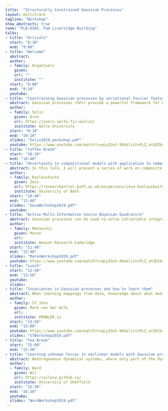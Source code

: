 ```yaml
---
title:  "Structurally Constrained Gaussian Processes"
layout: multitrack
tagline: "Workshop"
show_abstracts: true
room: "PLB-DS05, Pam Liversidge Building"
talks:
- title: "Arrivals"
  start: "8:30"
  end: "9:00"
- title: "Welcome"    
  abstract:
  author:
  - family: Organisers
    given: 
    url: ""
    institute: ""   
  start: "9:00"
  end: "9:10"
  youtube:
- title: "Constraining Gaussian processes by variational Fourier features"
  abstract: Gaussian processes (GPs) provide a powerful framework for extrapolation, interpolation, and noise removal in regression and classification. In this talk we consider constraining GPs to arbitrarily-shaped domains with boundary conditions. We solve a Fourier-like generalised harmonic feature representation of the GP prior in the domain of interest, which both constrains the GP and attains a low-rank representation that is used for speeding up inference. The method scales as O(nm^2) in prediction and O(m^3) in hyperparameter learning for regression, where n is the number of data points and m the number of features. Furthermore, we make use of the variational approach to allow the method to deal with non-Gaussian likelihoods. The experiments cover both simulated and empirical data in which the boundary conditions allow for inclusion of additional physical information.
  author:
  - family: Solin
    given: Arno
    url: https://users.aalto.fi/~asolin/
    institute: Aalto University
  start: "9:10"
  end: "10:10"
  slides: "Solin2019_workshop.pdf"
  youtube: https://www.youtube.com/watch?v=qLyIGnS-9Oo&list=PLZ_xn3EIbxZHoq8A3-2F4_rLyy61vkEpU&index=9
- title: "Coffee Break"
  start: "10:10"
  end: "10:40"    
- title: "Uncertainty in compositional models with application to temporal alignment"
  abstract: In this talk, I will present a series of work on composite models with applications to temporal alignment of sequences. Given a set of time series sequences, the temporal alignment task consists of finding monotonic warps of the inputs (which typically correspond to time) that remove the differences in the timing of the observations. There are three intrinsic sources of ambiguity in this problem that motivate the use of probabilistic modelling. Firstly, the temporal alignment problem is ill posed there are infinitely many ways to align a finite set of sequences and we’d like to model this warping uncertainty. Secondly, the observed sequences might correspond to multiple different unknown underlying functions, hence the assignment of sequences to groups is ambiguous. Furthermore, the observed sequences are often noisy, requiring a principled way to model the observational noise. We introduce a non-parametric probabilistic model of monotonic warps and model each sequence as a composition of such a warp and a standard GP. To represent the warping uncertainty, we study the compositional uncertainty (arising from multiple different compositions of functions resulting in the same overall function) in such a two-layer model. To allow for alignment in multiple groups and to find these groups in an unsupervised manner, we use probabilistic alignment objectives (such as GP-LVM or DPMM). Finally, we discuss the requirements on the inference scheme that allows us to propagate the uncertainty through the model.
  author:
  - family: Kazlauskaite
    given: Ieva
    url: https://researchportal.bath.ac.uk/en/persons/ieva-kazlauskaite
    institute: University of Bath
  start: "10:40"
  end: "11:40"
  slides: "IevaWorkshop2019.pdf"
  youtube:
- title: "Active Multi-Information Source Bayesian Quadrature"
  abstract: Gaussian processes can be used to solve intractable integrals, especially when evaluating the integrand is expensive and the number of evaluations is restricted by a budget. This general approach is usually framed as Bayesian quadrature. In the talk I will focus on situations where evaluations of the integrand may give too little information to obtain a meaningful integral estimator, but cheaper related functions (called secondary sources) of the integrand can be queried instead. I will discuss active learning strategies that select which source to query (and where) in order to best learn the integral of the primary source. The resulting algorithm is sample-efficient, can handle black-box integrands and secondary sources, and performs well even for a limited amount of simulation queries.
  author:
  - family: Mahsereci  
    given: Maren
    url: 
    institute: Amazon Research Cambridge
  start: "11:40"
  end: "12:40"
  slides: "MarenWorkshop2019.pdf"
  youtube: https://www.youtube.com/watch?v=qLyIGnS-9Oo&list=PLZ_xn3EIbxZHoq8A3-2F4_rLyy61vkEpU&index=10
- title: "Lunch"
  start: "12:40"
  end: "13:50"
  youtube:
  slides: 
- title: "Invariances in Gaussian processes and how to learn them"
  abstract: When learning mappings from data, knowledge about what modifications to the input leave the output unchanged can strongly improve generalisation. Exploiting these invariances is commonplace in many machine learning models, under the guise of convolutional structure or data augmentation. Choosing which invariances to use, however, is still done with humans in the loop, through trial-and-error and crossvalidation. In this talk, we will discuss how Gaussian processes can be constrained to exhibit invariances, and how this is useful for various applications. We will also show how invariances can be learned with backpropagation using tools from Bayesian model selection.
  author:
  - family: ST John 
    given: Mark van der Wilk
    url: 
    institute: PROWLER.io
  start: "13:50"
  end: "15:00"
  youtube: https://www.youtube.com/watch?v=qLyIGnS-9Oo&list=PLZ_xn3EIbxZHoq8A3-2F4_rLyy61vkEpU&index=11
  slides: "STWorkshop2019.pdf"
- title: "Tea Break"
  start: "15:00"
  end: "15:30"
- title: "Learning unknown forces in nonlinear models with Gaussian processes and autoregressive flows"
  abstract: Heterogeneous dynamical systems, where only part of the dynamics are known, are present in a wide range of applications, including population dynamics, control systems and bioinformatics. Placing a Gaussian process prior over the unknown terms, for example an input signal, allows the model to be restructured as a stochastic differential equation, a so called latent force model. This talk introduces a simulation based inference scheme for systems with unknown forces and nonlinear dynamics, using Gaussian process priors and autoregressive flows. We apply the model to nonlinear ODEs, and show how the approach can be easily adapted for for multitask learning, and problems with non Gaussian likelihoods.
  author:
  - family: Ward
    given: Wil
    url: https://wilocw.github.io/
    institute: University of Sheffield
  start: "15:30"
  end: "16:30"
  youtube: 
  slides: "WardWorkshop2019.pdf"
---
```

